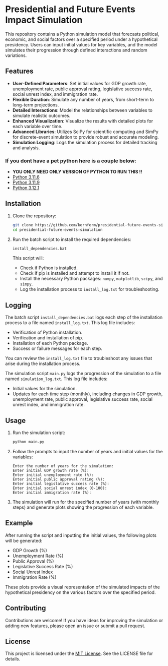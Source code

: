 # Presidential and Future Events Impact Simulation

This repository contains a Python simulation model that forecasts political, economic, and social factors over a specified period under a hypothetical presidency. Users can input initial values for key variables, and the model simulates their progression through defined interactions and random variations.

## Features

- **User-Defined Parameters**: Set initial values for GDP growth rate, unemployment rate, public approval rating, legislative success rate, social unrest index, and immigration rate.
- **Flexible Duration**: Simulate any number of years, from short-term to long-term projections.
- **Detailed Interactions**: Model the relationships between variables to simulate realistic outcomes.
- **Enhanced Visualization**: Visualize the results with detailed plots for each variable over time.
- **Advanced Libraries**: Utilizes SciPy for scientific computing and SimPy for discrete-event simulation to provide robust and accurate modeling.
- **Simulation Logging**: Logs the simulation process for detailed tracking and analysis.

### If you dont have a pet python here is a couple below:
- **YOU ONLY NEED ONLY VERSION OF PYTHON TO RUN THIS !!**
- [Python 3.11.6](https://github.com/KernFerm/Py3.11.6installer)
- [Python 3.11.9](https://github.com/KernFerm/Py3.11.9installer)
- [Python 3.12.1](https://github.com/KernFerm/Py3.12.1-installer-batch)

## Installation

1. Clone the repository:

    ```bash
    git clone https://github.com/kernferm/presidential-future-events-simulation.git
    cd presidential-future-events-simulation
    ```

2. Run the batch script to install the required dependencies:

    ```bash
    install_dependencies.bat
    ```

    This script will:
    - Check if Python is installed.
    - Check if pip is installed and attempt to install it if not.
    - Install the necessary Python packages: `numpy`, `matplotlib`, `scipy`, and `simpy`.
    - Log the installation process to `install_log.txt` for troubleshooting.

## Logging

The batch script `install_dependencies.bat` logs each step of the installation process to a file named `install_log.txt`. This log file includes:

- Verification of Python installation.
- Verification and installation of pip.
- Installation of each Python package.
- Success or failure messages for each step.

You can review the `install_log.txt` file to troubleshoot any issues that arise during the installation process.

The simulation script `main.py` logs the progression of the simulation to a file named `simulation_log.txt`. This log file includes:

- Initial values for the simulation.
- Updates for each time step (monthly), including changes in GDP growth, unemployment rate, public approval, legislative success rate, social unrest index, and immigration rate.

## Usage

1. Run the simulation script:

    ```bash
    python main.py
    ```

2. Follow the prompts to input the number of years and initial values for the variables:

    ```plaintext
    Enter the number of years for the simulation: 
    Enter initial GDP growth rate (%): 
    Enter initial unemployment rate (%): 
    Enter initial public approval rating (%): 
    Enter initial legislative success rate (%): 
    Enter initial social unrest index (0-100): 
    Enter initial immigration rate (%): 
    ```

3. The simulation will run for the specified number of years (with monthly steps) and generate plots showing the progression of each variable.

## Example

After running the script and inputting the initial values, the following plots will be generated:

- GDP Growth (%)
- Unemployment Rate (%)
- Public Approval (%)
- Legislative Success Rate (%)
- Social Unrest Index
- Immigration Rate (%)

These plots provide a visual representation of the simulated impacts of the hypothetical presidency on the various factors over the specified period.

## Contributing

Contributions are welcome! If you have ideas for improving the simulation or adding new features, please open an issue or submit a pull request.

## License

This project is licensed under the [MIT License](https://github.com/KernFerm/Presidential-Future-Events-Impact-Simulation/blob/main/LICENSE). See the LICENSE file for details.
